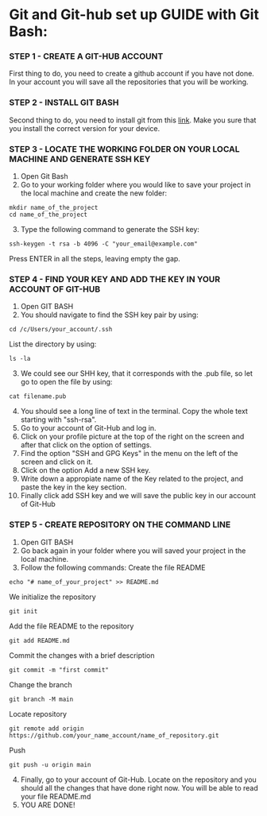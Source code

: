 # Git and Git-hub set up GUIDE with Git Bash:

### STEP 1 - CREATE A GIT-HUB ACCOUNT

First thing to do, you need to create a github account if you have not done. In your account you will save all the repositories that you will be working.

### STEP 2 - INSTALL GIT BASH

Second thing to do, you need to install git from this [link](https://git-scm.com/downloads). Make you sure that you install the correct version for your device.

### STEP 3 - LOCATE THE WORKING FOLDER ON YOUR LOCAL MACHINE AND GENERATE SSH KEY

1. Open Git Bash
2. Go to your working folder where you would like to save your project in the local machine and create the new folder:
```
mkdir name_of_the_project
cd name_of_the_project
```
3. Type the following command to generate the SSH key:
```
ssh-keygen -t rsa -b 4096 -C "your_email@example.com"
```
Press ENTER in all the steps, leaving empty the gap.

### STEP 4 - FIND YOUR KEY AND ADD THE KEY IN YOUR ACCOUNT OF GIT-HUB

1. Open GIT BASH
2. You should navigate to find the SSH key pair by using:
```
cd /c/Users/your_account/.ssh
```
List the directory by using:
```
ls -la
```
3. We could see our SHH key, that it corresponds with the .pub file, so let go to open the file by using:
```
cat filename.pub
```
4. You should see a long line of text in the terminal. Copy the whole text starting with "ssh-rsa".
5. Go to your account of Git-Hub and log in.
6. Click on your profile picture at the top of the right on the screen and after that click on the option of settings.
7. Find the option "SSH and GPG Keys" in the menu on the left of the screen and click on it.
8. Click on the option Add a new SSH key.
9. Write down a appropiate name of the Key related to the project, and paste the key in the key section.
10. Finally click add SSH key and we will save the public key in our account of Git-Hub

### STEP 5 - CREATE REPOSITORY ON THE COMMAND LINE

1. Open GIT BASH
2. Go back again in your folder where you will saved your project in the local machine.
3. Follow the following commands:
Create the file README
```
echo "# name_of_your_project" >> README.md
```
We initialize the repository
```
git init
```
Add the file README to the repository
```
git add README.md
```
Commit the changes with a brief description
```
git commit -m "first commit"
```
Change the branch
```
git branch -M main
```
Locate repository
```
git remote add origin https://github.com/your_name_account/name_of_repository.git
```
Push
```
git push -u origin main
```
4. Finally, go to your account of Git-Hub. Locate on the repository and you should all the changes that have done right now. You will be able to read your file README.md
5. YOU ARE DONE!
